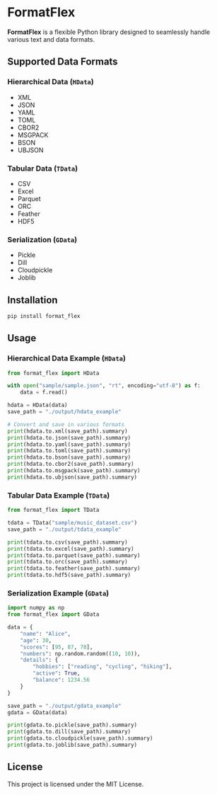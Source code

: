 # FormatFlex

**FormatFlex** is a flexible Python library designed to seamlessly handle various text and data formats.

## Supported Data Formats

### Hierarchical Data (`HData`)
- XML
- JSON
- YAML
- TOML
- CBOR2
- MSGPACK
- BSON
- UBJSON

### Tabular Data (`TData`)
- CSV
- Excel
- Parquet
- ORC
- Feather
- HDF5

### Serialization (`GData`)
- Pickle
- Dill
- Cloudpickle
- Joblib

## Installation
```bash
pip install format_flex
```

## Usage

### Hierarchical Data Example (`HData`)

```python
from format_flex import HData

with open("sample/sample.json", "rt", encoding="utf-8") as f:
    data = f.read()

hdata = HData(data)
save_path = "./output/hdata_example"

# Convert and save in various formats
print(hdata.to.xml(save_path).summary)
print(hdata.to.json(save_path).summary)
print(hdata.to.yaml(save_path).summary)
print(hdata.to.toml(save_path).summary)
print(hdata.to.bson(save_path).summary)
print(hdata.to.cbor2(save_path).summary)
print(hdata.to.msgpack(save_path).summary)
print(hdata.to.ubjson(save_path).summary)
```

### Tabular Data Example (`TData`)

```python
from format_flex import TData

tdata = TData("sample/music_dataset.csv")
save_path = "./output/tdata_example"

print(tdata.to.csv(save_path).summary)
print(tdata.to.excel(save_path).summary)
print(tdata.to.parquet(save_path).summary)
print(tdata.to.orc(save_path).summary)
print(tdata.to.feather(save_path).summary)
print(tdata.to.hdf5(save_path).summary)
```

### Serialization Example (`GData`)

```python
import numpy as np
from format_flex import GData

data = {
    "name": "Alice",
    "age": 30,
    "scores": [95, 87, 78],
    "numbers": np.random.random((10, 10)),
    "details": {
        "hobbies": ["reading", "cycling", "hiking"],
        "active": True,
        "balance": 1234.56
    }
}

save_path = "./output/gdata_example"
gdata = GData(data)

print(gdata.to.pickle(save_path).summary)
print(gdata.to.dill(save_path).summary)
print(gdata.to.cloudpickle(save_path).summary)
print(gdata.to.joblib(save_path).summary)
```

## License

This project is licensed under the MIT License.

